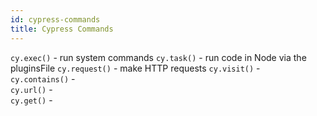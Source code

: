 ```yaml
---
id: cypress-commands
title: Cypress Commands
---
```


`cy.exec()` - run system commands
`cy.task()` - run code in Node via the pluginsFile
`cy.request()` - make HTTP requests
`cy.visit()` -  
`cy.contains()` -  
`cy.url()` -  
`cy.get()` -  

